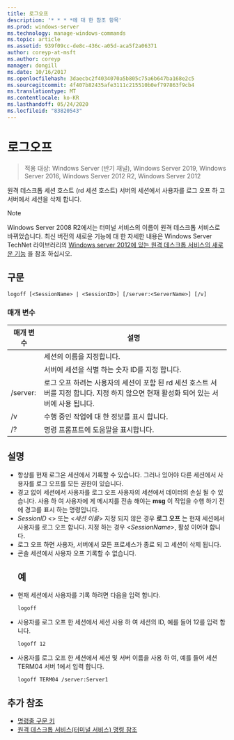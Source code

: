 ```yaml
---
title: 로그오프
description: '* * * *에 대 한 참조 항목'
ms.prod: windows-server
ms.technology: manage-windows-commands
ms.topic: article
ms.assetid: 939f09cc-de8c-436c-a05d-aca5f2a06371
author: coreyp-at-msft
ms.author: coreyp
manager: dongill
ms.date: 10/16/2017
ms.openlocfilehash: 3daecbc2f4034070a5b805c75a6b647ba168e2c5
ms.sourcegitcommit: 4f407b82435afe3111c215510b0ef797863f9cb4
ms.translationtype: MT
ms.contentlocale: ko-KR
ms.lasthandoff: 05/24/2020
ms.locfileid: "83820543"
---
```

# <a name="logoff"></a>로그오프

> 적용 대상: Windows Server (반기 채널), Windows Server 2019, Windows Server 2016, Windows Server 2012 R2, Windows Server 2012

원격 데스크톱 세션 호스트 (rd 세션 호스트) 서버의 세션에서 사용자를 로그 오프 하 고 서버에서 세션을 삭제 합니다.


> [!NOTE]
> Windows Server 2008 R2에서는 터미널 서비스의 이름이 원격 데스크톱 서비스로 바뀌었습니다. 최신 버전의 새로운 기능에 대 한 자세한 내용은 Windows Server TechNet 라이브러리의 [Windows server 2012에 있는 원격 데스크톱 서비스의 새로운 기능](https://technet.microsoft.com/library/hh831527) 을 참조 하십시오.

## <a name="syntax"></a>구문
```
logoff [<SessionName> | <SessionID>] [/server:<ServerName>] [/v]
```
### <a name="parameters"></a>매개 변수

|      매개 변수       |                                                                             설명                                                                              |
|----------------------|----------------------------------------------------------------------------------------------------------------------------------------------------------------------|
|    <SessionName>     |                                                                  세션의 이름을 지정합니다.                                                                  |
|     <SessionID>      |                                                 서버에 세션을 식별 하는 숫자 ID를 지정 합니다.                                                 |
| /server:<ServerName> | 로그 오프 하려는 사용자의 세션이 포함 된 rd 세션 호스트 서버를 지정 합니다. 지정 하지 않으면 현재 활성화 되어 있는 서버에 사용 됩니다. |
|          /v          |                                                       수행 중인 작업에 대 한 정보를 표시 합니다.                                                        |
|          /?          |                                                                 명령 프롬프트에 도움말을 표시합니다.                                                                 |

## <a name="remarks"></a>설명
- 항상를 현재 로그온 세션에서 기록할 수 있습니다. 그러나 있어야 다른 세션에서 사용자를 로그 오프를 모든 권한이 있습니다.
- 경고 없이 세션에서 사용자를 로그 오프 사용자의 세션에서 데이터의 손실 될 수 있습니다. 사용 하 여 사용자에 게 메시지를 전송 해야는 **msg** 이 작업을 수행 하기 전에 경고를 표시 하는 명령입니다.
- *SessionID* <> 또는 <*세션 이름*> 지정 되지 않은 경우 **로그 오프** 는 현재 세션에서 사용자를 로그 오프 합니다. 지정 하는 경우 <*SessionName*>, 활성 이어야 합니다.
- 로그 오프 하면 사용자, 서버에서 모든 프로세스가 종료 되 고 세션이 삭제 됩니다.
- 콘솔 세션에서 사용자 오프 기록할 수 없습니다.
  ## <a name="examples"></a>예
- 현재 세션에서 사용자를 기록 하려면 다음을 입력 합니다.
  ```
  logoff
  ```
- 사용자를 로그 오프 한 세션에서 세션 사용 하 여 세션의 ID, 예를 들어 12를 입력 합니다.
  ```
  logoff 12
  ```
- 사용자를 로그 오프 한 세션에서 세션 및 서버 이름을 사용 하 여, 예를 들어 세션 TERM04 서버 1에서 입력 합니다.
  ```
  logoff TERM04 /server:Server1
  ```

## <a name="additional-references"></a>추가 참조
- [명령줄 구문 키](command-line-syntax-key.md)
-   [원격 데스크톱 서비스(터미널 서비스) 명령 참조](remote-desktop-services-terminal-services-command-reference.md)
